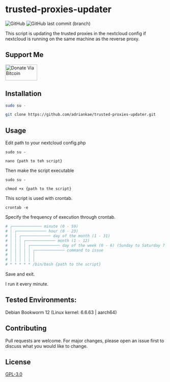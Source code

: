 # trusted-proxies-updater
<img alt="GitHub" src="https://img.shields.io/github/license/adriankae/trusted-proxies-updater?color=black"> <img alt="GitHub last commit (branch)" src="https://img.shields.io/github/last-commit/adriankae/trusted-proxies-updater/main">

This script is updating the trusted proxies in the nextcloud config if nextcloud is running on the same machine as the reverse proxy.

## Support Me
<a href="https://decentech.eu/donations/">
  <img src="https://raw.githubusercontent.com/btcpayserver/btcpayserver-media/64ed9a60321a60026c00b89f711b1f6c48f5efa9/btcpay-logo-black-txt.svg" alt="Donate Via Bitcoin" width="100" height="50">
</a>

## Installation

```bash
sudo su -

git clone https://github.com/adriankae/trusted-proxies-updater.git
```

## Usage
Edit path to your nextcloud config.php
```
sudo su -

nano {path to teh script}
```
Then make the script executable

```
sudo su -

chmod +x {path to the script}
```
This script is used with crontab. 
```
crontab -e
```

Specify the frequency of execution through crontab.

```bash
# ┌───────────── minute (0 - 59)
# │ ┌───────────── hour (0 - 23)
# │ │ ┌───────────── day of the month (1 - 31)
# │ │ │ ┌───────────── month (1 - 12)
# │ │ │ │ ┌───────────── day of the week (0 - 6) (Sunday to Saturday 7 is also Sunday on some systems)
# │ │ │ │ │ ┌───────────── command to issue                               
# │ │ │ │ │ │
# │ │ │ │ │ │
# * * * * * /bin/bash {path to the script}
```

Save and exit.

I run it every minute.

## Tested Environments:
Debian Bookworm 12 (Linux kernel: 6.6.63 | aarch64) <br />

## Contributing
Pull requests are welcome. For major changes, please open an issue first to discuss what you would like to change.

## License
[GPL-3.0](https://github.com/adriankae/trusted-proxies-updater/blob/main/LICENSE)
